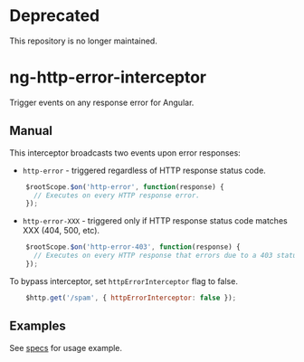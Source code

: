 # Deprecated

This repository is no longer maintained.

# ng-http-error-interceptor
Trigger events on any response error for Angular.

Manual
------
This interceptor broadcasts two events upon error responses:
- `http-error` - triggered regardless of HTTP response status code.

```javascript
    $rootScope.$on('http-error', function(response) {
      // Executes on every HTTP response error.
    });
```

- `http-error-XXX` - triggered only if HTTP response status code matches XXX (404, 500, etc).

```javascript
    $rootScope.$on('http-error-403', function(response) {
      // Executes on every HTTP response that errors due to a 403 status code.
    });
```

To bypass interceptor, set `httpErrorInterceptor` flag to false.

```javascript
    $http.get('/spam', { httpErrorInterceptor: false });
```

Examples
--------
See [specs](https://github.com/lcarva/ng-http-error-interceptor/blob/master/spec/ng-http-error-interceptor-spec.js) for usage example.
